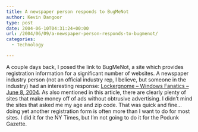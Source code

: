 ```yaml
---
title: A newspaper person responds to BugMeNot
author: Kevin Dangoor
type: post
date: 2004-06-10T04:31:24+00:00
url: /2004/06/09/a-newspaper-person-responds-to-bugmenot/
categories:
  - Technology

---
```

A couple days back, I posed the link to BugMeNot, a site which provides registration information for a significant number of websites. A newspaper industry person (not an official industry rep, I believe, but someone in the industry) had an interesting response: [Lockergnome &#8211; Windows Fanatics &#8211; June 8, 2004][1]. As also mentioned in this article, there are clearly plenty of sites that make money off of ads without obtrusive advertising. I didn&#8217;t mind the sites that asked me my age and zip code. That was quick and fine&#8230; doing yet another registration form is often more than I want to do for most sites. I did it for the NY Times, but I&#8217;m not going to do it for the Podunk Gazette.

 [1]: http://channels.lockergnome.com/windows/backissues/20040608.phtml#20040608_7 "Lockergnome - Windows Fanatics - June 8, 2004"